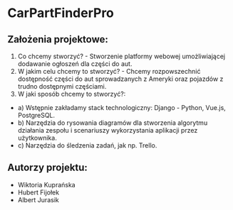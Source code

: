 # CarPartFinderPro

## Założenia projektowe:
1. Co chcemy stworzyć? - Stworzenie platformy webowej umożliwiającej dodawanie ogłoszeń dla części do aut.
2. W jakim celu chcemy to stworzyć? - Chcemy rozpowszechnić dostępność części do aut sprowadzanych z Ameryki oraz pojazdów z trudno dostępnymi częściami.
3. W jaki sposób chcemy to stworzyć?:
-    a) Wstępnie zakładamy stack technologiczny: Django - Python, Vue.js, PostgreSQL.
-    b) Narzędzia do rysowania diagramów dla stworzenia algorytmu działania zespołu i scenariuszy wykorzystania aplikacji przez użytkownika.
-    c) Narzędzia do śledzenia zadań, jak np. Trello.

## Autorzy projektu:
- Wiktoria Kuprańska
- Hubert Fijołek
- Albert Jurasik
